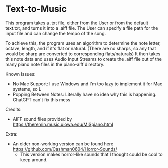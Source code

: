 # Text-to-Music
This program takes a .txt file, either from the User or from the default text.txt, and turns it into a .aiff file.
The User can specify a file path for the input file and can change the tempo of the song.

To achieve this, the program uses an algorithm to determine the note letter, octave, length, and if it's flat or natural.
(There are no sharps, so any that would be sharp are converted to corresponding flats/naturals)
It then takes this note data and uses Audio Input Streams to create the .aiff file out of the many piano note files in
the piano-aiff directory. 

Known Issues:
- No Mac Support: I use Windows and I'm too lazy to implement it for Mac systems, so L
- Popping Between Notes: Literally have no idea why this is happening. ChatGPT can't fix this mess

Credits:
- AIFF sound files provided by https://theremin.music.uiowa.edu/MISpiano.html

Extra:
- An older non-working version can be found here https://github.com/Cashman0604/Horror-Sounds/
   - This version makes horror-like sounds that I thought could be cool to keep around.
